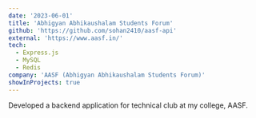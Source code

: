 ```yaml
---
date: '2023-06-01'
title: 'Abhigyan Abhikaushalam Students Forum'
github: 'https://github.com/sohan2410/aasf-api'
external: 'https://www.aasf.in/'
tech:
  - Express.js
  - MySQL
  - Redis
company: 'AASF (Abhigyan Abhikaushalam Students Forum)'
showInProjects: true
---
```


Developed a backend application for technical club at my college, AASF.
